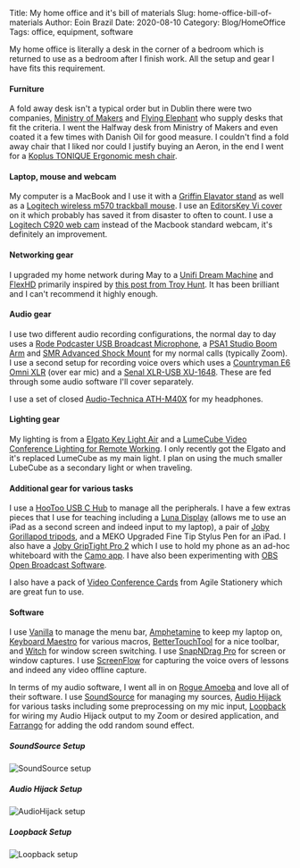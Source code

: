 Title: My home office and it's bill of materials
Slug: home-office-bill-of-materials
Author: Eoin Brazil
Date: 2020-08-10
Category: Blog/HomeOffice
Tags: office, equipment, software

My home office is literally a desk in the corner of a bedroom which is returned to use as a bedroom after I finish work. All the setup and gear I have fits this requirement. 

#### Furniture

A fold away desk isn't a typical order but in Dublin there were two companies, [Ministry of Makers](https://ministryofmakers.ie/) and [Flying Elephant](https://www.flyingelephant.ie/) who supply desks that fit the criteria. I went the Halfway desk from Ministry of Makers and even coated it a few times with Danish Oil for good measure. I couldn't find a fold away chair that I liked nor could I justify buying an Aeron, in the end I went for a [Koplus TONIQUE Ergonomic mesh chair](https://www.koplus.eu/en/products/tonique).

#### Laptop, mouse and webcam

My computer is a MacBook and I use it with a [Griffin Elavator stand](https://griffintechnology.com/products/elevator) as well as a [Logitech wireless m570 trackball mouse](https://www.logitech.com/en-roeu/product/wireless-trackball-m570). I use an [EditorsKey Vi cover](https://www.editorskeys.com/products/vi-vim-keyboard-covers-for-macbook-imac) on it which probably has saved it from disaster to often to count. I use a [Logitech C920 web cam](https://www.logitech.com/en-us/product/hd-pro-webcam-c920) instead of the Macbook standard webcam, it's definitely an improvement.

#### Networking gear

I upgraded my home network during May to a [Unifi Dream Machine](https://eu.store.ui.com/products/unifi-dream-machine) and [FlexHD](https://eu.store.ui.com/collections/unifi/products/unifi-flexhd) primarily inspired by [this post from Troy Hunt](https://www.troyhunt.com/friends-dont-let-friends-use-dodgy-wifi-introducing-ubiquitis-dream-machine-and-flexhd/). It has been brilliant and I can't recommend it highly enough.

#### Audio gear

I use two different audio recording configurations, the normal day to day uses a [Rode Podcaster USB Broadcast Microphone](http://www.rode.com/microphones/podcaster), a [PSA1 Studio Boom Arm](http://www.rode.com/accessories/psa1) and [SMR Advanced Shock Mount](http://www.rode.com/accessories/smr) for my normal calls (typically Zoom). I use a second setup for recording voice overs which uses a [Countryman E6 Omni XLR](https://countryman.com/product/e6-earset/) (over ear mic) and a [Senal XLR-USB XU-1648](https://www.senalsound.com/product/7950/Senal-XU_1648-XLR_to_USB-Interface). These are fed through some audio software I'll cover separately.

I use a set of closed [Audio-Technica ATH-M40X](https://www.audio-technica.com/en-us/ath-m40x) for my headphones.

#### Lighting gear

My lighting is from a [Elgato Key Light Air](https://www.elgato.com/en/gaming/key-light-air) and a [LumeCube Video Conference Lighting for Remote Working](https://lumecube.com/products/video-conference-lighting-kit-for-remote-workers). I only recently got the Elgato and it's replaced LumeCube as my main light. I plan on using the much smaller LubeCube as a secondary light or when traveling.

#### Additional gear for various tasks

I use a [HooToo USB C Hub](https://www.hootoo.com/p/b07yb2znrn) to manage all the peripherals. I have a few extras pieces that I use for teaching including a [Luna Display](https://shop.astropad.com/) (allows me to use an iPad as a second screen and indeed input to my laptop), a pair of [Joby Gorillapod tripods](https://joby.com/global/gorillapod-flexible-camera-tripods/), and a MEKO Upgraded Fine Tip Stylus Pen for an iPad. I also have a [Joby GripTight Pro 2](https://joby.com/global/griptight-pro-2-mount-jb01525-bww/) which I use to hold my phone as an ad-hoc whiteboard with the [Camo app](https://reincubate.com/camo/). I have also been experimenting with [OBS Open Broadcast Software](https://obsproject.com/).

I also have a pack of [Video Conference Cards](https://agilestationery.co.uk/products/video-conference-cards) from Agile Stationery which are great fun to use.

#### Software

I use [Vanilla](https://matthewpalmer.net/vanilla/) to manage the menu bar, [Amphetamine](https://apps.apple.com/us/app/amphetamine/id937984704) to keep my laptop on, [Keyboard Maestro](https://www.keyboardmaestro.com/main/) for various macros, [BetterTouchTool](https://folivora.ai/) for a nice toolbar, and [Witch](https://manytricks.com/witch/) for window screen switching. I use [SnapNDrag Pro](https://www.yellowmug.com/snapndrag/) for screen or window captures. I use [ScreenFlow](https://www.telestream.net/screenflow/overview.htm) for capturing the voice overs of lessons and indeed any video offline capture.

In terms of my audio software, I went all in on [Rogue Amoeba](https://rogueamoeba.com/) and love all of their software. I use [SoundSource](https://rogueamoeba.com/soundsource/) for managing my sources, [Audio Hijack](https://rogueamoeba.com/audiohijack/) for various tasks including some preprocessing on my mic input, [Loopback](https://rogueamoeba.com/loopback/) for wiring my Audio Hijack output to my Zoom or desired application, and [Farrango](https://rogueamoeba.com/farrago/) for adding the odd random sound effect.

##### SoundSource Setup

![SoundSource setup]({attach}extras/soundsource_setup.png)

##### Audio Hijack Setup

![AudioHijack setup]({attach}extras/audio_hijack_setup.png)

##### Loopback Setup

![Loopback setup]({attach}extras/loopback_setup.png)